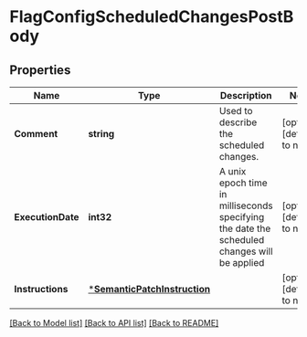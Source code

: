 # FlagConfigScheduledChangesPostBody

## Properties
Name | Type | Description | Notes
------------ | ------------- | ------------- | -------------
**Comment** | **string** | Used to describe the scheduled changes. | [optional] [default to null]
**ExecutionDate** | **int32** | A unix epoch time in milliseconds specifying the date the scheduled changes will be applied | [optional] [default to null]
**Instructions** | [***SemanticPatchInstruction**](SemanticPatchInstruction.md) |  | [optional] [default to null]

[[Back to Model list]](../README.md#documentation-for-models) [[Back to API list]](../README.md#documentation-for-api-endpoints) [[Back to README]](../README.md)


